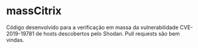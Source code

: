 # massCitrix
Código desenvolvido para a verificação em massa da vulnerabilidade CVE-2019-19781 de hosts descobertos pelo Shodan. Pull requests são bem vindas. 
